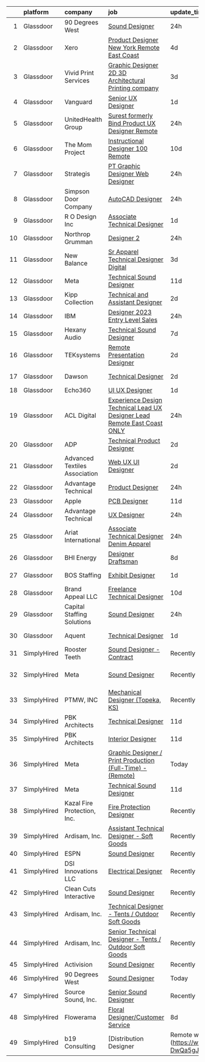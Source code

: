 

|    | platform    | company                       | job                                                                                                                                                                                                                                                                                                                                                                                                                                                                                                                                                                                                                                                                                                                                                                                                                                                                                                                                                                                                                                                                                                                                                                                                                                                                                                                                                                                                                                                                                                                                   | update_time   | location                    |
|---:|:------------|:------------------------------|:--------------------------------------------------------------------------------------------------------------------------------------------------------------------------------------------------------------------------------------------------------------------------------------------------------------------------------------------------------------------------------------------------------------------------------------------------------------------------------------------------------------------------------------------------------------------------------------------------------------------------------------------------------------------------------------------------------------------------------------------------------------------------------------------------------------------------------------------------------------------------------------------------------------------------------------------------------------------------------------------------------------------------------------------------------------------------------------------------------------------------------------------------------------------------------------------------------------------------------------------------------------------------------------------------------------------------------------------------------------------------------------------------------------------------------------------------------------------------------------------------------------------------------------|:--------------|:----------------------------|
|  1 | Glassdoor   | 90 Degrees West               | [Sound Designer](https://www.glassdoor.com/partner/jobListing.htm?pos=101&ao=1110586&s=58&guid=000001832631acbbbebb3b5ba1a64e5b&src=GD_JOB_AD&t=SR&vt=w&ea=1&cs=1_1061cce9&cb=1662793133707&jobListingId=1008129217065&cpc=01657B10174A43CF&jrtk=3-0-1gcj33b72klu9801-1gcj33b7li3bl800-ab4b984b42557acb--6NYlbfkN0DdLn5tXN_RiyJSiFodarGZFJKa8s6F6AK0THPBWp05MWFlkDe5FfH80RFthirOBdvnGxIGgD2OZpTAG7KAbVEBNezLEazsar8xjlqWzN9jJGLSv9lbunwqwfJ8_STZmDELIwLfBYLjdEWYtzi-gwNrhIz-Gtuz_AFQaq4bMUqsItB6iQm1_ip4KxKzXZRfX64SdWyl0g6BBVyy2c1vp9r9hkRULKz2F1W6CiNtPS7tcKxAKWSJW5KZI9qKi5p-kbgu9uR40ZFFyEZzcf1KPyjP0cv36vEK8doLzsfKGm7Xn3VI_kdjpwz0LI9lgYoNMVL1QfmZlA-8Cop954SXiEHVQvC9KebwLa2hHfb2I596BQsPqFs4nQQzAJWkhXSMkvzfF_sJm3wtOF9JFpvJnOut43Mg3fwIKVHgybTM7O1sep0VM-IGoBCfyQbgX-PMqUyqaHRKVw1zq3SM4UPgnNHgC31D5I_bqrkv9eDa3qh5lJ0XRoeAxt_WxVvsEWdwzp4%3D)                                                                                                                                                                                                                                                                                                                                                                                                                                                                                                                                                                                                                                                                               | 24h           | Remote                      |
|  2 | Glassdoor   | Xero                          | [Product Designer   New York   Remote  East Coast ](https://www.glassdoor.com/partner/jobListing.htm?pos=105&ao=1110586&s=58&guid=000001832631acbbbebb3b5ba1a64e5b&src=GD_JOB_AD&t=SR&vt=w&cs=1_f1f48b56&cb=1662793133707&jobListingId=1008119464057&cpc=C19BE7EA145E205E&jrtk=3-0-1gcj33b72klu9801-1gcj33b7li3bl800-d42ffd1146131f09--6NYlbfkN0COvs0giDBQSZxCgxtGlP9F2rqb7f8qKMvTQKRfo9Z2aBBfdNwhT-PCbca6Tg6UbePLXSL2kZ8wB6QVlHX3jNKcLB3QdhbnaHtCR8dPv0f5XN7MxS1xg2rPm-swsPuD68rYGuZICUqkSSh1BmczAVfWYENYm4GY3NcwVq0TyWHY8ONw9rx7low6CFFsyZyTqD3aaqxgsjtyJSnW3NM1AQQgq1chlCWqpjvoNEY94-QAA0no8GRf8WUrVbTG_6oVQTFG53U7NvQ_Oj0vcOjW-oKzH9By78luRZNfsDRHMnJSH2j7XVc-AfPH6XHW9sXrnebNNbm3gEZ9USDM1tFxPvP40BWTzktQFgEBRgM4ANJN3Mgbd_HMG42N9KurXSP9Z2x19y-JhaO7nmaSKH29tAg25XQovKyVlAdvkXq2oJlbHjLZ-bADMDTwvPwSh3x84VUkIMPlHJPXqlSd2AUe5UPNPn3ucs98I9yzzLgWxcny602OFZbZ5VZ1obBRJZRAzni6wMsqGUzZFEEoSwCAqKQo2Vkrpenw3uXC7voTaXPXSxg_CgvhOlosB5mM1PQ2gmY%3D)                                                                                                                                                                                                                                                                                                                                                                                                                                                                                                                                                                                 | 4d            | Remote                      |
|  3 | Glassdoor   | Vivid Print Services          | [Graphic Designer  2D   3D Architectural Printing company ](https://www.glassdoor.com/partner/jobListing.htm?pos=122&ao=1110586&s=58&guid=000001832631acbbbebb3b5ba1a64e5b&src=GD_JOB_AD&t=SR&vt=w&ea=1&cs=1_188269b1&cb=1662793133709&jobListingId=1008121826162&cpc=32EE424DE2B657EB&jrtk=3-0-1gcj33b72klu9801-1gcj33b7li3bl800-6d07501a753a39fe--6NYlbfkN0ACTeRvGRFS6hadW-07x_K1RnsIE8OdH4tufuZ5eRAiXsy0w5YibZOSJfbb0t7u7knGur1MZ-GmDUvE1SOpAWM5qP5oym0oaJHlEaJyuHJIYnySQnGZkAxX0Ul4hjtIbyFip96yasaCS5Zh48T8x1riyFEQNA9i2BKg4LCpvDPQMIE0KRQzSjWGMuHj-d7J9l664IsxMojGMGmDjsz5tfWnmcS4q5bzSB7pX5zPhQ038lb704V1yhdVyeFE0aIjh503NSjagK5d6sSBSLxsWg7gPBzrUpqERHcWjESLU5Yeb6b9hLoj96n3RDXGfeTZya_5uPNeNnumCalqidIwF7rv2j4bBAVY6fQV7_IBSNkXGyKhkygS0YG3wwhOKvEv374c4Lml-TYK4ZARHLbv_1Rk4P0SLBpVgzMmPJ8u829ljIISbDIiPj_Et6CVFuSirYQ9CsRn2rm06ZZar-mslWbjOrSOE_pEf3VyATgjKvvhJ-V0iKZdTPpm4PG3cRUED-_Z4yqt3kmYis6WXINzS98moNzZ7zrQcUCLPSZecNux9A%3D%3D)                                                                                                                                                                                                                                                                                                                                                                                                                                                                                                                                                                                      | 3d            | New York, NY                |
|  4 | Glassdoor   | Vanguard                      | [Senior UX Designer](https://www.glassdoor.com/partner/jobListing.htm?pos=119&ao=1110586&s=58&guid=000001832631acbbbebb3b5ba1a64e5b&src=GD_JOB_AD&t=SR&vt=w&cs=1_04e4b026&cb=1662793133708&jobListingId=1008127157836&cpc=26740BCDE5E48596&jrtk=3-0-1gcj33b72klu9801-1gcj33b7li3bl800-d1d2a137f537eb68--6NYlbfkN0BWQs_M7ZA8XLbIFWVw-PYcVVEPryqVLyWhKaEKPskHy2YkbHyHJDwBFABfX2IzFJXV-nuBnS83yTXwQvdgL9ZCRT2Ml-6aLJW8zitf60y059saAsvCCCn7z7zTfDD1Mf-8mI_YKXw-vdtt5RmQNlchI7QaLpe-9XPcqWhyy8aOWnYXIuzMa2XDWks7oOanfBshsSne06xarlA1ULV18Ndrfe5EHeqZrG5WUoHER5QV5dSvv8MGLiIVjjKWJN7HO_1hERhhb423jBqtNegKDxfb5PZ406uFpkpS2pXn4iwJT0Cj29nOzSSGcusfsj32pS_RJV6r28QNO8F1xttaX7SNIfr0K0Gu1KEt41K7mHh5eIHYMN4epw0mRxogYW3TlmzMwYZ1Pl0yWCGirbpA87zznz2om9JWGZEiJgX7a2OFGug0LQJ1612P9eW5y8byCzvCQYTdb71QwnulGqSZYwvkDzWqUeTkXxHrCF05sr4xqebHAiTYpHSa2TiSnopWtwlhJSVYZDT-OOcIxNWseuu_IfRxA-C9nxPlUSRwbb8MwH37s92JLbz2W--RUaivk76Ez7lMYP9GxZcGKNVDaIUgMHyoZUlcwQbgBB972hD-_58NowcwdMI2GOGJC6GVv_sYAIXc5leCenbj76ItAohNUJskpw33TkCd_IKewMr3aINjOHXCoZqg3o6zrkx9lxq2WTB5wigmVpkTZnd199EfX_stJPkD5vEqc2Qqctz2FYFwtC-NpGHxVg-s1yBXOb5gtmUxQSKXiBNm2ZeSWZPNmTHBsh4VVOen15Bb7J9PnhpBZDoc68g8bi7UjvlPJD-E7J0sjsYsKBvqA4mb4j9J8pEPFol3rl_i-wqvx4YREOYuK2MOVwV4AXfsHgMKtjy9NlwCd6P6ry37GXuaz3fOC_enGDTChgwcRBwPcEEHSYBNcYXYk6HmZTCX4n-6980ve2SIC2HV9FllH5SemngxfpcoewQXCP7i87P1N91ogaNUrGj4BgTy5N7LDGOQ_IkSyH8V85wUjdo3AOFqwrVInV0sGLsmX6lDvTmSEwLqEg%3D%3D)                                                                                                  | 1d            | Remote                      |
|  5 | Glassdoor   | UnitedHealth Group            | [Surest  formerly Bind  Product UX Designer   Remote](https://www.glassdoor.com/partner/jobListing.htm?pos=118&ao=1110586&s=58&guid=000001832631acbbbebb3b5ba1a64e5b&src=GD_JOB_AD&t=SR&vt=w&cs=1_d6f19a8d&cb=1662793133708&jobListingId=1008129970405&cpc=84DBBAA61F05C438&jrtk=3-0-1gcj33b72klu9801-1gcj33b7li3bl800-181b98bdb40402a4--6NYlbfkN0C8O9VKdOj_1Zh75e9_CvYhSsWVxS1Pvi5WUWhsf4w7FOycHcR50Ta-CQORLM6vDVc90I5MrE92C87oQtZecwkvNXZDYqM_uNooi-WOtvYpdW7DwcbHMi01LbP0AD4ofZPpOCtHUfi7iGkKQ4B2bYtDJ51gbW0VCplMVqwTnoQh1EmsqM5UZ1PK4EaiZMK_6aGte4ya1AKTHFHuuu4dXb6dwEBQ-3XNPzMrD50vKdsminZ_xC_guAiC5d_HfiUqLgTB9pn0IVZrmsKtvQUnfz460tKzzld0vOE6-evWSCuI1lorGAWK10dHt_9kyaXm5Stjj9h9aSKeq4QSAFa_qhutYwyGLSACoa3s0iitsXAhrMa38kKopcjsRKE1-ksxWd5Rcz5ryia9vCAxSDzAaM49OlpVd6_jEHwokI3SXYywGWtSXO8BMTlSvzKakUolwE0%3D)                                                                                                                                                                                                                                                                                                                                                                                                                                                                                                                                                                                                                                                                                                               | 24h           | Minneapolis, MN             |
|  6 | Glassdoor   | The Mom Project               | [Instructional Designer  100  Remote ](https://www.glassdoor.com/partner/jobListing.htm?pos=127&ao=1110586&s=58&guid=000001832631acbbbebb3b5ba1a64e5b&src=GD_JOB_AD&t=SR&vt=w&cs=1_7b550313&cb=1662793133709&jobListingId=1008103098084&cpc=42BEC95245890617&jrtk=3-0-1gcj33b72klu9801-1gcj33b7li3bl800-1cc6b58faac39461--6NYlbfkN0BDp_epf89aHDQhKpPegNJQ_ldQpEFZQsM9OcONMGxWx6pU56EKHF58QjVdAUvn2gW3S-RCz-cWs3HsgwFCm4JrMSvodTUpS2pVBtqOYjP56tZZ505HHT4tX_KNgWyOiGEIHToHgpOg4SzcXkIxol4ZXylGzXgB-rGsHbQwttIiQOGdKuRJNJ7r8dUlSmhgW2x29rHIraKXiObYaoxkN-0tx0s9QT6eMwy1tBlV75TeJ5ASfOX2JyFuycheUgO7s1sjmGVAQsunKD1qBl4AP9E9evdZKT5y_HCRGiVxJz7nhxrKNRbGP1RpErIZzUYckUMDzieee5cA1FTfetcyTgnTYdNJYqz70kpqLXQdLHjQK-XHIbRJZaSXMCsWF5fYsNOTEDM68pXvQImRfNFrx_Q-wSSJS1jP-XpcUOiSr10nUi67_ArABC_r46q1WvlLHf0Dbri8vE3fXXMQM0SCqY_Pr051YM33CRnVM5fxMdH73ZA4yTzdFKNU5dlahTqkRIpAojvu1toe9haknacRS523G_xnt7yuYbMNHHRqeIWBtnGvsjbqfn6gqLEOrhFdfvR-gABY1bp0uw%3D%3D)                                                                                                                                                                                                                                                                                                                                                                                                                                                                                                                                                                                | 10d           | Remote                      |
|  7 | Glassdoor   | Strategis                     | [PT Graphic Designer Web Designer](https://www.glassdoor.com/partner/jobListing.htm?pos=116&ao=1110586&s=58&guid=000001832631acbbbebb3b5ba1a64e5b&src=GD_JOB_AD&t=SR&vt=w&ea=1&cs=1_edec1cd4&cb=1662793133708&jobListingId=1008129703490&cpc=F17331D9BECC482A&jrtk=3-0-1gcj33b72klu9801-1gcj33b7li3bl800-c6a23bda60f870f2--6NYlbfkN0Bzkuy17zoNwKMVjyusHhR7JNYo3SmelKzW8jp1Pa4Tk2raGOEy5KgPmkIFlo4p1VUGwp1OTyf7APqMFX9iWyEUhQPQdrrjmqq4-huhQ4Y5-jFk003YjSRuVaV1kTN7iz6YiYkuA3hEDU7vMYYOOp6vwEyMGUM50N81fRQiYRLjqDghEZtlbwn9nUJC78ZDgxGMNI2SfcGYkc3UqAnzFRcPRAodMMPUd6vA5oS2VoIkaGi9dUikRMJQ0AsoF8j9oWsiSG78DUCgfs03nCLAc8KolGF-SmDAsZNE1xniLxO6KtM1bwPcvyckf-21cHJVEuR4OLrV2I2BcCI3CI3Q9itkFpmq0JNpObzBkbtfBN1FmLrHylriN7bLbOOhHck_TjiBMdSRkZrUlhhrRdTb509igDqQ5Ilm9ShbxjPJh0AtvJ5l-RTcI_76UsUcVy9mKXEIP9wW3oaSgVsg1WJ8IWeDiy5QRhbUmDvOkJ7EiY3DYlKjCud8PaZJE9eb3zAOPjw%3D)                                                                                                                                                                                                                                                                                                                                                                                                                                                                                                                                                                                                                                                             | 24h           | Remote                      |
|  8 | Glassdoor   | Simpson Door Company          | [AutoCAD Designer](https://www.glassdoor.com/partner/jobListing.htm?pos=102&ao=1110586&s=58&guid=000001832631acbbbebb3b5ba1a64e5b&src=GD_JOB_AD&t=SR&vt=w&ea=1&cs=1_ca87e22a&cb=1662793133707&jobListingId=1008129090072&cpc=9C4E0D792DD2EC34&jrtk=3-0-1gcj33b72klu9801-1gcj33b7li3bl800-d750049fb6eccb80--6NYlbfkN0Cg9TEFlVp-hUGpePQUI_BE_5NJcu-U91J0Y632ZlMmBXVqruIXdPYL-RuDAQ3OHIPplJU-6hvc_JkdpCCrySuumzMygilIMmbUPqiujuhNi2DLAFY-X3QdZb2UXKBCK9mNEsFhOx9z89XsAdlfWVsT52R6qI_aSxGJol9URbU3JTg2c4RfH8V8BEJsTwzGmljEac3RN8yJaMYfOdLFGkOqiAa4BC-NzQqPSTSmqkhJZIsDi8aInxQHnXS_SK9kFteJc0pSZutJ0IZs7lhIIG83jnkzFy1XtFGIwgC1gMvm2HBUrJnN50F9BDk3kmYF_rZQyYbyaw3c5RXlM_dEK65urz3EcnCNPGTxFfNKeb_DUd_EW9BCU8EmXnoBoACfTcsaqbg61yuhtRm7lNsTuetuJImcUbMPFLKzHIsAilA91zsnDZKdPbtzcY4i66Spc_LAtkCFcaThpSJK5xbYg8sjrAT27Dk_ae1X1a1w_DdkY09iedacvxIeebtPByyEe09VipkTTOoiHg%3D%3D)                                                                                                                                                                                                                                                                                                                                                                                                                                                                                                                                                                                                                                                               | 24h           | McCleary, WA                |
|  9 | Glassdoor   | R   O Design Inc              | [Associate Technical Designer](https://www.glassdoor.com/partner/jobListing.htm?pos=114&ao=1110586&s=58&guid=000001832631acbbbebb3b5ba1a64e5b&src=GD_JOB_AD&t=SR&vt=w&ea=1&cs=1_4a4a7701&cb=1662793133708&jobListingId=1008127065331&cpc=663B5FE45D73772E&jrtk=3-0-1gcj33b72klu9801-1gcj33b7li3bl800-6a6f059a62b74bc5--6NYlbfkN0DdLn5tXN_RiyJSiFodarGZFJKa8s6F6AK0THPBWp05MWFlkDe5FfH8HLf3GFvGXhgphSEda0-ScANQdTuD1kd6hcqd1inCz6qe7qBjuVmlv4XZ-BUWa2gPt5lXRrmd0bSCOoOPnohaBGl4Vt_jIDhOrTqEM6ODRS4hXX-jCgYrutc_3ei1JE7nPQm2DIFNTt2hon6Q3ITbDry40rfSTsdC9lLCW_EMPepST-S1oAbp7v5QObB7-mYTfFGET0ZjOVHSeZ1v-k9etTPGFi-ZXiMZ_4ukzmY64_-9Y0tAz5Aqn6w50pPhunbBwKdbGgJLamvJsKFLwi3TxB0Fx17a04Lkn94qsKE88r93cBN9HP-GvxoeQlpyJ_EiGIjBIE11AEmcIJfUGfDaVOnSqonKwt-aGSH_fupz_F701apt3B2KOinoTTWLSinJE4rdTNEthZx02xo8AbUMYLy9DK9cg3jNZ_pIyhfKa7gvNsI5SW31jlN3bvX6z-8vo3qG8aRqOZQ4W-E9IzcX-g%3D%3D)                                                                                                                                                                                                                                                                                                                                                                                                                                                                                                                                                                                                                                                   | 1d            | New York, NY                |
| 10 | Glassdoor   | Northrop Grumman              | [Designer 2](https://www.glassdoor.com/partner/jobListing.htm?pos=108&ao=1110586&s=58&guid=000001832631acbbbebb3b5ba1a64e5b&src=GD_JOB_AD&t=SR&vt=w&cs=1_e833473f&cb=1662793133707&jobListingId=1008129779397&cpc=1FDE87803EF93CD3&jrtk=3-0-1gcj33b72klu9801-1gcj33b7li3bl800-c9a398414304b58e--6NYlbfkN0DPf8Tf_oakpB62WadId2dzQiWExtALTi0lpCM--zHBL1trAzPQuAwgzTcxgh9ia9124oNoHh_AU2oSZvI_mCVDAHGzenkm3IL8s5bD5e4iHscNjisbf-ME6Vf6YCNLBx2UeV7qMmD4BGg0MhURJBSqF_-_WLvF3ebjdmVj7F4IwYegL3IQukS_LQHyKtjshuqK9cwpLWIJdsEXQdMiia46HfxGbogHo00hFuEwbsoX5jE8UQYBdzOurBD_OFH4UrrbjCwVdt5uAOkwZb9yK2xG_zQ8Dy2-sh2jLME1OuvOO1sAw6VOl_Rh-bYLAN2YgiOCQThrljDiN4tYhonvjR93q_HPyyGFTPEBoQtLVmMwOiDYUvAnrB47GVly3-2VpJJHSac5mBpsMpnx8g-uG9S1pTHqUxnNL37qU6Xg2GkzZQAiq8PAYKZSrfHGCNUPHz2S6H-t9O1dV8efGKp26GzaTHZPzGmtlliFFl0boEK5LETXBkDM9MYPqIuadPTNGcToTyTJ1XCfU2DTZ2RdIe70X0R9RG30Ij4Fqe58R2eoPA4Yrd0VhYiiz3-rV5lY0nafGMnspLQts1aqKCH14u40apmxGNfcO-765N2D7_PQIO7VMv1eD3aS-XIAf9Ldi56afZ28suK0iBrdStx4DUJi_xGWao3K7NP9PEqq-3BlrnWr4DgGGHj6I5_PoJC_v7SMrbrfXuPbtPL4GbubzLLCASrtxAaTzwk2DL_64Wg4nQ6Tluvj7guVEVgKm4EhS2wSeoIr0I6hkWUMtXQ9xj17LJOZei3hhQRuMLxgfot7yO7n4BziO7S9)                                                                                                                                                                                                                                                                                                                                                                      | 24h           | El Segundo, CA              |
| 11 | Glassdoor   | New Balance                   | [Sr  Apparel Technical Designer  Digital](https://www.glassdoor.com/partner/jobListing.htm?pos=110&ao=1110586&s=58&guid=000001832631acbbbebb3b5ba1a64e5b&src=GD_JOB_AD&t=SR&vt=w&cs=1_ed659994&cb=1662793133708&jobListingId=1008121570450&cpc=F793441F64F6F721&jrtk=3-0-1gcj33b72klu9801-1gcj33b7li3bl800-d0fd39a09ea20c76--6NYlbfkN0A-NHPE89aMEoKiA8B41Hae2nLWj54W-Qo-xrCvCh0mhHD8GUsE6Bc1X2xP3_XkCS7HT9Ezw0iNSvFkUBV-6Vkud-Piq8hghjwO9e_dqFlygXMnu2pMlqFun63NtSXqF70HP9ZqlI2BZvN7783CssJ2JwpuQUBewf8rhft0PzOhkagig6FPopk3LyNP_7s8PqlpCSezMqD4QdgmBuBwuJQwLjiIaN3btBWEo14rzv_197_6Fmamc-u6He_vVbMRaSOhmvqW7NCNh5x4wU_QZlbDYogfPOlfT3EJdKxNx04JeTP1uzvevZ8YIKnzwn-INNXTkeJS2bJihTlD3dWcxho1nFSdEwmtmnP9HZSp5jQl8r0V16szTvZT4Y-ZaFfJjAkCVlX0DYAOSdD9PDDdnvVyrq5CxMltPmLGrBJTvVHUQDmNy4kSVE1YV6fETsFvw0b7g3xbwpNSQd9dxSfSOzr1HH6PAS2wvT0wgq0kGXYfDmjtNfrQ1ZkkY1jaqfaZXhK78c9OiV5hhRcd4fkvypnlBEEaGWmUVPFj9qBp2pOmsOXqY4EB0mqDJO4kZwBPdv9aQXjXjEDr2yV5Zo3F38KW)                                                                                                                                                                                                                                                                                                                                                                                                                                                                                                                                                                         | 3d            | Brighton, MA                |
| 12 | Glassdoor   | Meta                          | [Technical Sound Designer](https://www.glassdoor.com/partner/jobListing.htm?pos=104&ao=1110586&s=58&guid=000001832631acbbbebb3b5ba1a64e5b&src=GD_JOB_AD&t=SR&vt=w&cs=1_f4594210&cb=1662793133707&jobListingId=1008102577905&cpc=5E31031E1AFF45A7&jrtk=3-0-1gcj33b72klu9801-1gcj33b7li3bl800-43ee8e8957f197b7--6NYlbfkN0DYl4UJW4r1Vl7FEn6T9F-rD9lpC-0oMJVSiWjK_MGUd8e8cHXcpv6KPyjLHZEfqkWRCwULr6X75ieJARrAKqgWzisG7J3CWnOtR8MXVg9h6RHVQw8LxsUXbtRHyQGBkIiZRs1E6q1KlzilZzbDkEbl4cSfOYHD8WJrsx4Oe5zq0efzKGC4tT9j4LIwYr4PYn5NjV4YGU46WrriOiJ3HxAEbQSEex0N1xtXIFwZNHNdabapktXgs1kWJT7Cm9SQ7AbEu_kkTlb__lnMKxdk1D_UV3RXmFxNZKTSqOdd3E2SCwrqynh18FYu69XEnXELUo5ikawSBxg9ODrfgd1WvDo36ZHdGEwEB94XJ35feAPr18r2yAQw3Ao7n74gwj8EoKr4DE3WKymDxmMQ6bm4lLPMCIGeswZNNqp4JajxEcMiv8pTkI4BIw8H0bRhGyP9s69KT2uKbjbuyViq6LgxwBz75op3Br1Yc8yr3-Jec9vjviqEGjnCE_9edwbxVDcOCjz6HsoSNYTnvo1lWx0MlyrVJ41skt69KdN2NKRgQ4j1QZ6oYJuJbssoHaeeXILVT0tjAEwcEhnzMMC9bDKPKpA1nKYZaa8K78scFOrxVh9Q5wtQ_tzYgrmSlgxAy9VUK2ilAITXpkENt1XY78YYrXq6CoPB3OcthnPnDpM3Z2p3eEOSI2O7iDzMNvH1itqsFm8g5I5jdb_HLJpN7_FDbfl3qSdX2B2Ln_90-lUueUHfxlLq56bbr3KPvXwylFxPvZmG8V0kg-mfgR60OCA2cOMCX18evzHqOdX-JZKMFPSMZE8tkeE5q9VwBakFplfd9IktUfCSvFJS9U_FrQemdAvOnnDomQSh8CG06t-_13BY79g74xkbRfFG6uC6u88mUBRGX-36YjW64sejAbQeSslirUpTrF4pzXzbtUhgK04TGqt7F89SoQoc8owPnDSYysfwUFekAfv5p2tpcyABg70yt4Kp9PByWawZy0ziVLZiJYHMQDS0wlq5bVAp3cPu7tZ9n6DgV2H46OEZuVbu6Q3ZmXxmZ1io6Z2_QqAex80ZYZqn6xI_wvrOGD7ZyMV8clo%3D)                                                                          | 11d           | Remote                      |
| 13 | Glassdoor   | Kipp Collection               | [Technical and Assistant Designer](https://www.glassdoor.com/partner/jobListing.htm?pos=113&ao=1110586&s=58&guid=000001832631acbbbebb3b5ba1a64e5b&src=GD_JOB_AD&t=SR&vt=w&ea=1&cs=1_b8cdc1a5&cb=1662793133708&jobListingId=1008123224308&cpc=39721386339D0809&jrtk=3-0-1gcj33b72klu9801-1gcj33b7li3bl800-95fb8ba86a8c2e81--6NYlbfkN0CvahHJL5dpwIe5nlYo2UZJB8CTXAEl9vJAxrd3EfdRQRDXMdttjz6pY_jLVi57mFQiVSektoHOFEZGe81wkBK3h9SoJDxE32tlGW_QN6FDjg6lxpslA9Evd4wZMIwbHnVforWbXPh1sNtOgJ7oiM21iYLOrglxaPPqnOfEbREi4Yjdd0MLwrrOkWvTY39JtvxtACTz9DPrVVdPI7SGqOBgPCLVxNwhM3aUNjjGTMe61ucZXXBQww_BB7aEHvMsdg481C3z6VRrMF_bOj9EJCKWM1uvqIJHItPlf7x0jc_lrnNv3zWGa--JLnje9goNySDodrf-QnjQb-iGMCW14Jz9vatcB7ng0k3YN1atnN7euLomCjtJ9fmM8gT12I9fSLngVd04L_1FQEUcwFM_rutQoZSsH6_uuUu-u0q1vLTRgH9MWnHRqPAZk7M6ci9SPScrsPQOEFpU67bWQDm8KT7A-Zk8-pylY5a1xtXG4saIeOpGuPlvn_6JTZtwRoAvkJ0I9XH9Z0aoug%3D%3D)                                                                                                                                                                                                                                                                                                                                                                                                                                                                                                                                                                                                                                               | 2d            | Brooklyn, NY                |
| 14 | Glassdoor   | IBM                           | [Designer   2023 Entry Level Sales](https://www.glassdoor.com/partner/jobListing.htm?pos=109&ao=1110586&s=58&guid=000001832631acbbbebb3b5ba1a64e5b&src=GD_JOB_AD&t=SR&vt=w&cs=1_43a0337a&cb=1662793133707&jobListingId=1008128772292&cpc=ACAF1607C5C1E404&jrtk=3-0-1gcj33b72klu9801-1gcj33b7li3bl800-ac67045961d7dda5--6NYlbfkN0ASsx9s5kYVCGTGnmC6Xh9NWSoe0erEY_uce-MxN6cSfhCFF8tPJks6RQ6ru_yf5NKDqaMcjlkCnejbZMc2kfmAeFytjFSPIe7XmznJcN8GPtPmY5Pv77bEvtALpt3p2I6vWV56CRZ5FkKIQsQI59-GlTpq54Y4bvmWQCWd13zv5BKKupyTLrhxq40QoEPjdD_shKpIvw_PiSJ5yVqh0wqL7jB51IpPex48UFIgoRY60f66Q3zVF8D664VOOH-Ycp_IVRE_L0_ZsatAHwXD9zGzG5o6QqEYvRmwUeE5vikrkdDAm3Y6nEcO_0Z5aJZyv36EarcF_yTYiUiZjx9_XC1gFmT0YRoXiVq_7YXdrkzswCb-8JjtIliCql1_Xt-P0bUeIWhMdq_XlZVPBwA0o_NVic6WgmlVuhd699Qy4rbxwvGn6X1zd7cF4w9OlzS5DgS2Dq1MJY_BoeplOyyrzF4x7FTWlF-EKNDyWoXPRKKkTj9tiC8o8ErKuIVK3dyf4KSwGRRdkiV-ivcFchfhEYzt7cCVIZd4RDrG-sSJ0qJVVXeC4uExzcl464AK8f1YdrZKZ8Oqr_sYGE-WaYUtwALAzh2A-2eJJltMJxXKS1Yuluz7a_6n1p7D8flXs6mUP2gvrnWeqeazcmc9LzjtlR1WP3lLjUIkGNjc9wcNOvJ3ygSdFFNScOTL8zVOEn-svWLJwr7kE7AvROn9Opku96gZXhoN4vD3PWU-YiHn1K-J0mLNp2oeU9q73_OJHCBOahKkboU7LHHVGj9TDg7u-1gm1tjLefkzYgs9TibkpDTM6tXVJFUA0x3SYTHhsg-5aXT0ZVwcFpyVOzy0OgDSzpVIpht2FnCz3jDdfg3SMtxHnDQqCi3AGQ8xTAZ5QazHsd2v_NVtU2cC7fMg4gLQsLEu_D-qGhExAvJLkeAW-EdH0wSnkpOmmgug9shaJwrRXBpmwqkg--aKfyWr9FKNzUEmTb0GII7xEGFbzh2qECJiFO2EmalyiVTRsNkVUuz2W7-J2coOnJiStjl6_sgYnwqcqlTrezxORAVWBSgzRhI60PgbPAFMMGcYnxNMKgd4DNO26EKjL_T4VKYx9rt-ZPfRUPY2Lup-l-Zu0KoAs6tohZhxhhSkWpuUUZJujmrYjMI%3D) | 24h           | New York, NY                |
| 15 | Glassdoor   | Hexany Audio                  | [Technical Sound Designer](https://www.glassdoor.com/partner/jobListing.htm?pos=103&ao=1110586&s=58&guid=000001832631acbbbebb3b5ba1a64e5b&src=GD_JOB_AD&t=SR&vt=w&ea=1&cs=1_70b089d7&cb=1662793133707&jobListingId=1008114321181&cpc=151E51E148764572&jrtk=3-0-1gcj33b72klu9801-1gcj33b7li3bl800-0ac8534fda25569b--6NYlbfkN0CFC62QAxPlQDUanI3CInFwDfLuR7bBing2k-9qaB2Sgc7mfRdyTz-EnIjEcjqKoAh4_ZZLLwyGjkgqwi6svkxAivLIJAIQwILeIjbqoOs_xRSKFIya7sfTf_opYwReedpv9fbyaMfagL_ldIDi899DzamSPVTzKUQ6FBR6yrjTDkrfgnIyK-QPQNkykjuk2w_50qrMDJV9e2cuM0KKbf_rXRpIaiLjT5sF1eJL2_LMYBv6GPH50RSsuZsJKBkzGJUCI8RsuxPHx5whxNtIZYlxkWvTHoHYdD9_ZQLm8dZqVCd94GqzPxxxQgT92ILQeQhHiZa5ilsZJCC2Irav0D9C_lsUFxevpwCDq4nCF2OEan3kjZsIjMxdyj5ZhZVRJFCKybJ1ZqQiFcgcWna8bgWVaPt6eAWn0LSsBWNvOwTEXmQmtyzqU_B-fJ1L7O0XPoTfnUxhYMP12Qj1q8z8Ng0ZBbWDYQxDAu6ZapmcAcgf1hcDuohQRVWSeZLhzGDHY6k%3D)                                                                                                                                                                                                                                                                                                                                                                                                                                                                                                                                                                                                                                                                     | 7d            | Bell Gardens, CA            |
| 16 | Glassdoor   | TEKsystems                    | [Remote Presentation Designer](https://www.glassdoor.com/partner/jobListing.htm?pos=126&ao=1110586&s=58&guid=000001832631acbbbebb3b5ba1a64e5b&src=GD_JOB_AD&t=SR&vt=w&cs=1_ad18d03b&cb=1662793133709&jobListingId=1008122491315&cpc=3BA4CE39D5B5DEF5&jrtk=3-0-1gcj33b72klu9801-1gcj33b7li3bl800-eb69aa39b4e9569a--6NYlbfkN0AuKz8EBO1xHDEL7V2YF9xF3dC_I9B9i-Zw2Jh8clPMK3KTieKealHQMRxLfyLBLKLqPaGttYpF55Qfk1LAPHzCtwbt9DA6DqkjHo-Ufgt1PUSGkYZ3f10fYR_ySj9iVs3N1UcNzaV0p4xI-mZS2TmtoWh2U9JPMDXdJmTpmQkjPOrHSoLZwTev8Wk0XDnxbm23Wx8LXZG35bx0BuKwMptafwJTN-rS4KdT3SYWo3mM50mCTr-RwfyNxV4iZkPf_oLs9n4UGmn_tnGbTljsCyvUuKwUmOI8XWropFYYvYvt5XNz0HtpObyZgIsq2PvbtlxZCPWwTtQu-x6mpmcQIx6xyXpxoHYYp5TshGOOJ1WwNcv0O3_CHWgNGbm4j9GxtX1lcB9mougP0j17ssn0LIVRyrF75KLDdt9_R37kaivt9VId_NfjQ-yqj05GvTWg920r7rloqiFGsO-2HLAN-ERPvZJyB1jmSZscl1t9pJb19VORvKkK3E54Jv6lnNS_FntSmJvFt_DDnhu2VTVZ48SpKMu6UlG18iN9gwPEiszRvU-VebPMWbZeW6d2CexfBW2PYg1FJof_mTuoAU3DWPL-RGRU-TrWCul9jfCTPPK6YN897Za0uKjbiXPPvyNimE-zlU1yGGgr2i5DUJkS-Zt1m3_KH9BMmBFZicPO4hoCh1y5BAg8QZBY7qDkVbayNMNF-mqFEyg4i6bs-FmNKVVqZHo-FJnvk4RiaUWWYz-g_2V1lquGcbB4WQUKLHpwHq_fld3Q5mrfHwcf9DOrRtmaQQJcJzNCkqh7zVu1gjSIlAOiBTyzOnqqhBPv3qQxrsweDCqs641IFeSVgfYC5uMJJEaCPc4VTNKll9gTNHV4QwJKxU5_3dNOuoDRVsrMeaEph2uQJJzrkbPqmZdxaMqACvyrmLw_VIc%3D)                                                                                                                                                                                                                                      | 2d            | Covington, LA               |
| 17 | Glassdoor   | Dawson                        | [Technical Designer](https://www.glassdoor.com/partner/jobListing.htm?pos=111&ao=1110586&s=58&guid=000001832631acbbbebb3b5ba1a64e5b&src=GD_JOB_AD&t=SR&vt=w&ea=1&cs=1_8c004e4d&cb=1662793133708&jobListingId=1008124945972&cpc=F583A5AE0DDDFE3A&jrtk=3-0-1gcj33b72klu9801-1gcj33b7li3bl800-a0ad3ac033227862--6NYlbfkN0APSguSEWAIZK2dyDFtq_AWfz97TQpd1O4ud_e4uxY9PDrqoRymVlNMurt1y7juTslOX5jrZHvMVzpz2SyidQQ1B3ESPrbVif7NP6S7LyOBSs27W6lvnoY7iEyaXncJGkq5YpY4da1XYjssnj5TY_i2Xf6SNoFu5e5roojz1Qkrn2c2Aory4A0RbVo6vibIkr2P9VD2eZm7NkJu7Zobbey5kKigkJpP8Ek-dk1uiiGVDeeYo5T48-KeFyUVXY67QJ_HxpaZ6D9oviL-85OM6QP1lCQhhi2BsfrSEzZwd6NWNrQ2AbihQo4JfSFizZBzBfUT4fvmC2XLrpFelHYK351I3S5fRjlKOcm2nw9jzUJQj0SEgYdMvhf6Pt0GJnlbw905nx0qOnV9cG48a-mcu46DZFZlHimLWg5gbdMyJkgRLVPvkb3b_1Lpah3erFS1ghvfT8OsCuiPQjTX0bVHL13t28xJJGf_nup7bEvDh1fdjE-8px4gcFm6nu7xYOwgyofuf4_4HTT18Rv-ztkMSFuAII5Bk_X6IM207Ds-3oXHtLszyOleP8bfWF7JeRwDKUxHVSWNPZ6_JKe_ooqTCIPMqOhlTlpEcuL5FTJFOCePB4DkrrEs5w-R)                                                                                                                                                                                                                                                                                                                                                                                                                                                                                                                                                         | 2d            | New York, NY                |
| 18 | Glassdoor   | Echo360                       | [UI UX Designer](https://www.glassdoor.com/partner/jobListing.htm?pos=112&ao=1110586&s=58&guid=000001832631acbbbebb3b5ba1a64e5b&src=GD_JOB_AD&t=SR&vt=w&ea=1&cs=1_747b66fd&cb=1662793133708&jobListingId=1008126404878&cpc=9EDA28EADF1DF7F0&jrtk=3-0-1gcj33b72klu9801-1gcj33b7li3bl800-34ef316b5e51cca8--6NYlbfkN0DeXU0vMxLyKhfauY-dgUBa_3v1DHLtGGo4EP_Dl8CiYyPDWSWEoavRBROk43ylhCO0QQUTgmontVbXIFCRaGNht2FktUPGK56HjTeS0LrPtx7-VmNgf5Cw3Ph7dT2tcJLwuBMULW65wI-bPThkZvtohegSttlsCTC1W0IkmzTEJa9Z7fvIWeywPIrql97rJqevLk2Fi3nvhiuzbplZHdn4mFYeyQxg1nYC-ULV0aePrXJbSjLJVjdnsSYagWBbRIwl2ZSmz5dTdPBkSw5LbI7qFEcGjKQC2NBo21F_HtWqIwj25Esv80gaalwJxzlvvxbWBFtTahhaZHvwAF8RN9ePtH4R3aaN7QoZp1gyFW3ZfGL9GQQoepNA2sHCVEjMTnQnX2cd5Lr80nkGfvaQzTz6KihiKDvBP1CipnhVFxSvRHhMChnlCXt1WyUNBtpXqfxIrZGTApFa6IFpuu6_CPUTny8DOEAHBqoI-el-pJbl4YiaepOkBkQrhcb0LMvf8ixlev_JlMpWvw%3D%3D)                                                                                                                                                                                                                                                                                                                                                                                                                                                                                                                                                                                                                                                                 | 1d            | Remote                      |
| 19 | Glassdoor   | ACL Digital                   | [Experience Design Technical Lead UX Designer Lead   Remote East Coast ONLY](https://www.glassdoor.com/partner/jobListing.htm?pos=128&ao=1110586&s=58&guid=000001832631acbbbebb3b5ba1a64e5b&src=GD_JOB_AD&t=SR&vt=w&ea=1&cs=1_0b5772d1&cb=1662793133709&jobListingId=1008128898912&cpc=2CAED5C921A5F994&jrtk=3-0-1gcj33b72klu9801-1gcj33b7li3bl800-0060ebdd631fc1a8--6NYlbfkN0Aba5oU64R_O9Kj8y6RMdSSFXuPwn88DcWu9IRDlipDHjxHIIFB0atBqVJ04z1yB39Ruhwnmls1RlGjHenfdOa3Hkta_ZQc_9hkEJjzeFfQNJ8D4rDRJkbAwpzKhSNX_asiH-CgMglZ8Q3Uk5Jt0Omava4ryv99SyFvRYOWcZDG-5AnVjPYcy4icwnzElD2sZHHeZDbaEV61WV1kDq4Kwj2Cqd3y-F2eHFanw1jW0I_wN7sQFUlrkPNFrqgMbeVJMMBl8thxvb1XJ9zb7zIZkEW46B-5L5gwNbUUGVaciZq6VWIfZgOJoeCY0Gz6Dliy9VfQeqz5oIdJ-ANnEu-6hYwWHSuyTPopQs4Q9AX-qG8jd4AtrnUP2s-og6o1P8Mtls-a0qoGkzDIEIPycZGcVQwniUKycKqebCEMLChSbwXhtqtRwXDnTpxbND6LxUAAZoysO7TCPZje0D4W9mWgkJoGNBSdXQRLCl0g5MyIXPjtVFjcSyXk_qLi-JyYqimy6d5PN2OCEqBRA%3D%3D)                                                                                                                                                                                                                                                                                                                                                                                                                                                                                                                                                                                                     | 24h           | Remote                      |
| 20 | Glassdoor   | ADP                           | [Technical Product Designer](https://www.glassdoor.com/partner/jobListing.htm?pos=115&ao=1110586&s=58&guid=000001832631acbbbebb3b5ba1a64e5b&src=GD_JOB_AD&t=SR&vt=w&cs=1_f0d9bcf9&cb=1662793133708&jobListingId=1008123878764&cpc=FD1C1DA32C38CFA7&jrtk=3-0-1gcj33b72klu9801-1gcj33b7li3bl800-fb6742b9e1a11f99--6NYlbfkN0CvWaye60vjIURyvkzJtW7MwAlIQuWhzyLGi18BBP8iUz8eRQdWLjwsRtO_QQRFBzeGbHMSoagoy3NhVo39AgZmGz4PPCNP-MyQZaNm1L1lEFD5rZaFJt99pFdQtZxeZhVYnWUORVT1x24j2SqfjvkcSCtFwmLEKH43j0lPK5BHUYDSztJsuvMZgrO9QGtnUcDCmfrF9cMqZcTkHjptqybd7uV-1buYyoMcMFfMkCL3wKSnC9JpAelPUuxS49ccLG4qavwTodlw6r2u6Jp-d8IwFf9RI11BJbuESYd852kRqJnIHyxRvivI7o2Xk-On4XelykM4p9riR872XYFxacSnaO_91_MLFgIVjzKWkufnukhvRGgJWTqHqa_5hKFojnwH1BrmCQ-VSQARDBSUDLecikmRAcnWhxzYLIDAHCmqPHI_Q2B-LdSm6w0TOFBheGaxFFaaxqGrOU2qsoUwUAIPxfFzSGFOGjiHi_Bm67L7slrzg6NU8T0L6ckaoQluoSfBh7lNuI68bjhfcAh70V8j1MoWp-9taS5QINFacSkeHA%3D%3D)                                                                                                                                                                                                                                                                                                                                                                                                                                                                                                                                                                                                                          | 2d            | Maitland, FL                |
| 21 | Glassdoor   | Advanced Textiles Association | [Web UX UI Designer](https://www.glassdoor.com/partner/jobListing.htm?pos=117&ao=1110586&s=58&guid=000001832631acbbbebb3b5ba1a64e5b&src=GD_JOB_AD&t=SR&vt=w&ea=1&cs=1_89613436&cb=1662793133709&jobListingId=1008123545453&cpc=A65DF3A704A48F9B&jrtk=3-0-1gcj33b72klu9801-1gcj33b7li3bl800-8f0f2da3bcb0ded4--6NYlbfkN0BnYbzg9_0OBxfyaC-dC2htIGp3bt0r_Vee4_7uMe98bPPG6yOg2WXqdwhbC791_U00MfwPJQISugkbvt-O9m_o7FpwY2dPKxYlvJWF88LUJU6-PJiA7au0MbT7IIdJhkiVldQN1GCcaP9tiJbH74WPbddeicnz4Ug33P_R2i56xQ0xZRpWPjA6Yl8axoFQ41CiPOoYlSPLBLhID6Fijpv-A-M5Ie1Ra-cdhzVq_zIyT2gTJXNl6A4S_l6ReJw4hw2sUTIgEWISlKcY9cW9wo6sLkDlaaguz2G_JUXp78sd5Pa_fPABaz-jMsILChrpNGiSRmctUyU-EhGBDxD2M9tgyWPb__eA4hxsfoxreSiyYOmjCIPPy9w7o2kusj1G1-JYLKA2rvEcMJRB8-t9kWgTK-EQLqkPYn8Y-XLomO9uoVqQfbsGhe6flCkAjX9NzA23dfoRbB7-QwZtbmFAPcrd6z1rJchGXd4QPseUcdUA9_RIqArsxhnXne830krLDm0%3D)                                                                                                                                                                                                                                                                                                                                                                                                                                                                                                                                                                                                                                                                           | 2d            | Remote                      |
| 22 | Glassdoor   | Advantage Technical           | [Product Designer](https://www.glassdoor.com/partner/jobListing.htm?pos=124&ao=1110586&s=58&guid=000001832631acbbbebb3b5ba1a64e5b&src=GD_JOB_AD&t=SR&vt=w&ea=1&cs=1_15a83703&cb=1662793133709&jobListingId=1008130402848&cpc=26740BCDE5E48596&jrtk=3-0-1gcj33b72klu9801-1gcj33b7li3bl800-832606d71cfe9cb9--6NYlbfkN0CQRQ3eiV4YWjrRS1ho7HVQ9JO8v6Fb3eU0yDOJbdOiEguntuRlpE4-_N6DYLNj-GokZBu1hZ7lpOQG7AekOvbfT0oHk0japOrY28IkLmPDnzdUy_NZvmLBnCd9ikWJr-pxraLfBHBwUOTbpww6L3ufWHHgV8zP1wgIW6dlxvhjxbH4fJcndN5gOudStBYjeM5B00HNLX8PXeY_gNRBdO7b4MKigOO543vAlleHrM9jYM__BfgAxnV5nOnm7VGKMDOKx-CfJ5UgvtA6ahvIyGQ8hD_1y5qfd_miaJ5ebDL2_SWy7pnYuFIt3GTF_I10k7v6yiX1ShyrwSzcjXY5KMhi5hKxdGveBiUyCgoBUYIPLnIEjKPOsxhHgkDwzuYinjRN1w6pkTjgXryb8Xzc1K_s4SiKqwsGc8AVY0kyoi7a1Tf36wD2cFGHJowAhddBbF6Li8A9z9PY4mfS_gOdQkw1f7rqLJKrjATsebx8qiY4PhzIYc1VQWYayEeTBuJ4WuUUYUImChYC_WfPGCnbP9V8UOykIcemYiHcVVZUSXmKwMXyrUw20l4PBgID1hAYIlZJAVGQV_S_24uXQlQgVZcV)                                                                                                                                                                                                                                                                                                                                                                                                                                                                                                                                                                                           | 24h           | Pleasanton, CA              |
| 23 | Glassdoor   | Apple                         | [PCB Designer](https://www.glassdoor.com/partner/jobListing.htm?pos=120&ao=1110586&s=58&guid=000001832631acbbbebb3b5ba1a64e5b&src=GD_JOB_AD&t=SR&vt=w&cs=1_363dd1d8&cb=1662793133708&jobListingId=1008100584081&cpc=FAE5E775D180B2FB&jrtk=3-0-1gcj33b72klu9801-1gcj33b7li3bl800-c2d7d817c8c5f664--6NYlbfkN0BvKrLyj5gPmtZO9T8euul8TCxuuKNOtzRJOomxnwSEodTz2Bc-sPZlSXfvz6ygy0sPXgRonMAdx-Nvr8n3zwZFqcdnwCVTRezky1JPMkGjYzR2KVeFyLa_JMfwxJb5EzDlwGgD_H43ZtKMXih6WmUvODQRc8GbJ4NgpmVtcfvK5EVUFvEL8GVg0zgGAzEJ0Cz_6FihWQd9_7tYsvSx2iY6p76dTiKXJRpUcKXuyyt39-A4QoyQwtiJ_uOe-qkNattePMww1b99xFgzrhXu8i3trcVz4BfqUTO0rFcWvg6mML5JA2g63XfpldRrGPa0S8ICCE0INPO9WXHN4cV0Y7NccWZ-dynUUromXEZ7XJqlCyDQE3Rco73M2quspG9NO_r0_lW3xfuW5FT_R_XvKlIt2PBZKwrMJfkCwl1_DeSkNvbqeAmj3BRIZCr6HCcAxYcQ639-Cu7Iai3uxa--Q4o-FYWrjgYd5CqeK0RFL8j8eQHp8OqM3JL5RXekEv1Tr7we5OJ5pJZxUahjxqMH75jt-cUBZBNKoVLAkP4oxYeRMXPuGWN0Y_5nK7jMy6V59UaonbLpnGg4ibI0B2wy8kSf5fk_Asv1cQBAXqY0tE0tvfGiGwYoybK2MBu0SlW00itnltpW40hHRQqDB1EEt2Frt06Sf8LmmtjAAWdwye50CrQBi8NxxpbQvd9oW1N71Kd53kWmQDzD2b3XW7ZSHpg2X24UzqkUlJAxufLeZqkUKlEotzBcsLZ5SM2qPRsPXHbctbFnGnjbbMsNj1rWxqr3JyNP6Wkz2K2O9gn3vgYLOSpfC0H3lslfet7TFbCD4a0OdJZ_LWJEFRvAsGLQzsR8-R1bJf8prJfCLPodHwMfFscf2clRnIIrOzraaCOmsH83SJRnq7ijOyduVcpONjxvbrPxfiAZi0oiVU445mYwzxJUeicrQg_6zVv8rFKeUqs%3D)                                                                                                                                                                                                                      | 11d           | Austin, TX                  |
| 24 | Glassdoor   | Advantage Technical           | [UX Designer](https://www.glassdoor.com/partner/jobListing.htm?pos=125&ao=1110586&s=58&guid=000001832631acbbbebb3b5ba1a64e5b&src=GD_JOB_AD&t=SR&vt=w&ea=1&cs=1_6930d494&cb=1662793133709&jobListingId=1008130402855&cpc=D69957E0862862E0&jrtk=3-0-1gcj33b72klu9801-1gcj33b7li3bl800-072a84bc3e684059--6NYlbfkN0CQRQ3eiV4YWjrRS1ho7HVQ9JO8v6Fb3eU0yDOJbdOiEguntuRlpE4-_N6DYLNj-GokZBu1hZ7lpDV6rUsoRnsT35dGJJCdwM8cF-5HAr67c3P9WnYKPAVDmI2tuRKjlreidRllA-gZ3gAE8MZMEX_JV5dpIz0-E1apUzLNsyZhodA55P7a0Kog09_Ya4XFcAhTgvd695dDqKivE200euDLphsU_gwnuAGgq4LWV9AjGZFMLURzey-Rp06A4kho0SoROGgZTeoPPFM6OdEGHqeUrr1aM-wRDTw2XoZNAn7kq0Ot646cQQomHv4wyA9i7D4BJZI3KMssw60xZhjrrQgXUXilobDQFhb1W3aARm8cEyZByj0bYkiqRm7JZE9kK0ttGFyxgu1QN4NfnE062TCmYRglb2BphNpXyzN4j0Pbd0oz0w8DQsXYHUkmhGQC6jzQ1Al63DQvfD3gbcN3QTv3zJ0f1eMYQ_wAluxWfMootvFoDVyqDFAnBDZliA-RtPVRq-bk_sGQRI9zygKMKka2iBgHzFzpLw9CajEJ7_8t4eVkRqLNSv5QkhM7Y1uZSbwZrD25zWTQvA%3D%3D)                                                                                                                                                                                                                                                                                                                                                                                                                                                                                                                                                                                                    | 24h           | Concord, NC                 |
| 25 | Glassdoor   | Ariat International           | [Associate Technical Designer  Denim Apparel](https://www.glassdoor.com/partner/jobListing.htm?pos=107&ao=1110586&s=58&guid=000001832631acbbbebb3b5ba1a64e5b&src=GD_JOB_AD&t=SR&vt=w&ea=1&cs=1_c6b8adc9&cb=1662793133708&jobListingId=1008129029748&cpc=608BEFD8E68346F1&jrtk=3-0-1gcj33b72klu9801-1gcj33b7li3bl800-25708ca125851eff--6NYlbfkN0BdTvIOSkkhPqk5XtEUUxYF-c2JPALm44YEsBAniHG49kIvUwhJM3zakmZsJ-srqddvtDQF57vEfogU-1cJ5AImiB-OnKMgskwMWVXyxOfJsCYSUZcIqKELsWp7m43HcOte1AIwULc8qkfut_F_03hNlLRPtLh4UjTwUeIB94a0G3ppj44BFUiVzcXrQItf55WMo2wnOjk4J15dKGyuFruMrDXyZfQFHR63sz1vpdhY9qGw4VQYr3mp3mQUUUNOV_RlqPPf-wl5mSI8qQlbwYs5tq261KQrqz9U7GtVi_2HL1-lJYRzEmN4q1eGDvAzuWztkA7b0rHOyTuOEid59M56uKi6dTu5F-lhEkfdCvaAX9noWUb59k7cq-iXwvDZg0koYUswKGhnivNmODolFgw3xnUjcASYJdn0zIzMi8p63-Kd3pQIKptTRIlI0s8XgAgNZWzD4oIKG0vCHpTwb0L9MQsqM8D1uNRn5V5aFejz9lQ6xpFx1nmKjYPUbce9ZiVnEvdKN3yBrXNlpTZmmkYi)                                                                                                                                                                                                                                                                                                                                                                                                                                                                                                                                                                                                                                | 24h           | Union City, CA              |
| 26 | Glassdoor   | BHI Energy                    | [Designer Draftsman](https://www.glassdoor.com/partner/jobListing.htm?pos=129&ao=1110586&s=58&guid=000001832631acbbbebb3b5ba1a64e5b&src=GD_JOB_AD&t=SR&vt=w&ea=1&cs=1_36e952d1&cb=1662793133709&jobListingId=1008110539251&cpc=D3E44275D43A938E&jrtk=3-0-1gcj33b72klu9801-1gcj33b7li3bl800-d2a2b50963cdfc12--6NYlbfkN0AHu6iHo_UsXgM9kfBFlc5QVOhOe1JniIZYFa2Kb2bNFV1GAa3tvOjW918fQx-QuqBAwfuDQctPbAyz73Usui4NcNHRyFheP3pAkg3YlhMrcYHcB2lHlcl6uZDy0_l5r81oOuHgab2SrmieebPEZI4RcOqQY8ER-VCiv_leuIBfP2_q8Ndo1uz31Kzspy0RSF2FfVtiJyViS52NLl6cXgETNB1IHfjKXcML60SxFIvxivxR2yNaiGdsdjoePM9ip1iISnPJFzsykNL0xpSgi-UBs6ji6MxyrHGOH_BBkaErRu4ZNatsESTNBL1ChqrLVVGEIbilr2dGtCwrBgA1llb149rP1Wm9VwXPvZy1z5fBtK2fJ1rttlM9kxxuot2-sWjK3-lYx3uXBiptomLvI19Oh-miucEY0KjzCCzVmUt9ztJItdQBg0w2VpEpTujUMSPD11ghdn5aQJF2z3JGbDAa3g0C1Go_0LJvt68P1XL5JURx75CLpDfEEHdlNg6qalW-DWq05DpolhXd0b6n6V_8JDUgVz2CSoMZNz9M4oP1iTZ-dQ1JSxQ8xQuIp088tLZkS44TuECtHHUNZ5iUHRH8XByzcA91yFUAwgoKpPA9HUQb9DyM03W0tl6ZA2SW0iZP2NASXCEkWc837PL0cVBpaEEN8cl9AG5HNbqQtY5Y0Ee2rlqDywlLFjThPRg0MWa1UeClw6A1wvNhe0g4KXd8ePousfxGgFPJ5x_TnEy7eL9Cxn8cgT8KO1yL8ea3XJ9hJhLfQcAqnIbtKEjdPCPw1OnDLk23F8mc5vUE5sUmxsbpBLOHktYK)                                                                                                                                                                                                                                                                                                                                                         | 8d            | Cayce, SC                   |
| 27 | Glassdoor   | BOS Staffing                  | [Exhibit Designer](https://www.glassdoor.com/partner/jobListing.htm?pos=130&ao=1110586&s=58&guid=000001832631acbbbebb3b5ba1a64e5b&src=GD_JOB_AD&t=SR&vt=w&ea=1&cs=1_6fe0ba4d&cb=1662793133709&jobListingId=1008126811651&cpc=280AB1FAEDD8D536&jrtk=3-0-1gcj33b72klu9801-1gcj33b7li3bl800-c7aaae55e139a665--6NYlbfkN0CSD0PJk9yLnjG-wa3MARHNoV5iUnokzG0wpirHI5L2-rkZ8KzA1Hnnhg6eU3iVOWZR3phszWYzYzDeU5THTYTlugowV46N51ht-v-pKzfKjYXD9-dyQ388inqcpCU7xC5r4Lg7L9bNhjsOsyosoEvjM4PayRE84k3ULthAoxtnXoiWj3XAzLMHkZ5yPJgDJ7AgmKH-uRZeJGyohg3_0qsnuMW6QtNH8jtwIV39po2BGkAFCQg1Mu7FTx9Idu2tBI2VbtYmtJWQIe1MjKHZqHqwLe_UCDkIaFZiMBINjYmYT1Leu2pf3ECYMZN1roe1istShr_ERHmPzLAhTqP7Qj8w-SSlLX0cUcXzXkyRO41h3DnDBACv4p6GD8-DwYCFncwGYaxHgTHcgfExpPttd2tRAb2APWQAGpePUkQuVD_0XZ2qyXAHTF_PaXNbYYihvX5wYif9bhg_e5eHZm63TQgzpso2jkYxkIl8E4qGE4vFIsD7spk0AocB9seYmZofSH0VAHGG4Vx7Fc9QAPnuyggbNGi0B47Dj0bgCrlbwIu7tRoWrrkKhs2bsGz3nEPHtgHXsssvBa-JOkwcj1n2wSfaBMpJAlefidUHdnpA9Mg0tqX1OFt5VOx75S4n2g1W5ufUI4yuu0yGFslflZ3coZvKgKmzvRX6l6iyo-8YMX1fD1JME-2RgYcIpVEivdo1JCMdJccMcY2uiA%3D%3D)                                                                                                                                                                                                                                                                                                                                                                                                                                                               | 1d            | Suwanee, GA                 |
| 28 | Glassdoor   | Brand Appeal LLC              | [Freelance Technical Designer](https://www.glassdoor.com/partner/jobListing.htm?pos=106&ao=1110586&s=58&guid=000001832631acbbbebb3b5ba1a64e5b&src=GD_JOB_AD&t=SR&vt=w&ea=1&cs=1_d826a7d2&cb=1662793133707&jobListingId=1008103519002&cpc=C4A69CCDBB3B9599&jrtk=3-0-1gcj33b72klu9801-1gcj33b7li3bl800-aab9ee2704808e65--6NYlbfkN0Bi-g4OEguhQEx4pjzkmulzkFDPdVMQm6g82nLRMcVRUEL01Dp3X9kPSmmnNzWOasHu-Gxs03dye4zJyUwrpd3ELADV7k0Gx2RQK9tTzsi29UzvHqC4i79Hbjn5WV--G6muOoLF0d9OSlvdkrg1J0SVutjhjhzEpUIP1Ssw_8O3Ln5eXsskxxRT5Rg1a3GYjzk9jzSY0HvjoGNnHIfnQNZ_dx8iSDQVfuG21FdZ1JG21KrdTlvCGYyhXzpxHsWvC8eu49tEkoJ6_od18YZqVP1p6cMgS72j_5bXoAbLnIEMJDS4Kql6D0IfT0Lxxaws8Vvi5eMyji1Mq6iaRETcA-hiqMicd4ehltqiHX4l2rB5R3R9DeKhDi7PcjdWq2MyeDE-kfDp67vz7KesOiBQs0rOr2u_piE2LY4Xg70L5rJLM4CDVxgTuF_dCCWj0GuhT8YbVvbVsg_knGW2x9cDwHZdQTmSZ6qrU8zpIntDj9UYaMrxMmqA8xxd1zv6IBQwKkw%3D)                                                                                                                                                                                                                                                                                                                                                                                                                                                                                                                                                                                                                                                                 | 10d           | Remote                      |
| 29 | Glassdoor   | Capital Staffing Solutions    | [Sound Designer](https://www.glassdoor.com/partner/jobListing.htm?pos=123&ao=1110586&s=58&guid=000001832631acbbbebb3b5ba1a64e5b&src=GD_JOB_AD&t=SR&vt=w&ea=1&cs=1_4253a86b&cb=1662793133709&jobListingId=1008129709119&cpc=F41FEAB56D215062&jrtk=3-0-1gcj33b72klu9801-1gcj33b7li3bl800-09213c6d8b86affe--6NYlbfkN0AHXq2vAVwR3IH7wgnTMdWCa3HguypIXx0DFudX-u0zu6XSU0N9gDGCMsnO9yvyAfN_kLx_H3lDVVid6YQ8s5rRwP1Oj-6I2tZ4J_DhfnI7Sqwo0O2vIntQaS2wOb-iUjXPBHbBvCRckoDoXMJOzdxtq_kWXi-rWMrYVNO55dhacRX_Ur72SdFvrY7JTtq5YocQTf2Wr1BfbM_Uc5e919wGvLS1oTFJj6q_IM50BsTbHMdtJDS299hTQalITDT79EHa2ZGibDRnYfZbVKaOa0H4Qxt1zCpTiLyka1f9rBa1Ckye5jAzaaNs2NBiVgXz6MNca2Kb8l97Xviirw5VKnExgLTRoURZG4gZStfYEbdAJjF85vRmE3MJbboFGfcD673DfFG0lrGXwyi6QAzka_WNzaeUYzdgOe-qTRuteoy7Z0u0I7o19va8tmbjS5YjaVOre85aBMbkQM_7ST9X7Fp_HqoEc77ys74vW0FFOaNWNrLqXuhgSK9m_0c7ZS54nuH9Xm1MC86nTCO-5UCNv5RG)                                                                                                                                                                                                                                                                                                                                                                                                                                                                                                                                                                                                                                                             | 24h           | Remote                      |
| 30 | Glassdoor   | Aquent                        | [Technical Designer](https://www.glassdoor.com/partner/jobListing.htm?pos=121&ao=1110586&s=58&guid=000001832631acbbbebb3b5ba1a64e5b&src=GD_JOB_AD&t=SR&vt=w&cs=1_1a246c01&cb=1662793133709&jobListingId=1008127103960&cpc=F583A5AE0DDDFE3A&jrtk=3-0-1gcj33b72klu9801-1gcj33b7li3bl800-464167cdd60bc7d5--6NYlbfkN0DMrcEu7yrtATojKJA7cEzGQ3FdRGWLh0CZQInL4ECGI9gD0Wolx9R2v-Aex0-GK04LMXPURfGGnBxPUNerNsl4Ylcu7O_pSv4_FEmYgX8BEpZCrFwdPSea-t00pVHMluT1InrS-hAuN808T09A3P0FcmHKCSTqWr2BqhyeIUADl7FGzdtMMBQHU41b9AxdxKszvuw5zYIHMpHzTVOxpeieadqfZMKZiTxk4i2V27TsIdIQTIMWmNYMANNatJBZgcy1MjEVQYD7o2mSzA4YfXlrRbtxDyhHG5RESEjoPNbQvY406LNUgxBPkRjNgW9wIvjhsYxE-CYFmUl2wPQ-ffRntwo2khGm-TlCAODOH6H1F13EEdCtvCFqJFvB8AsEQ92p4N_YMyzIJarIMDL0D_uN8qhSJ3aczA5KgfItUP0kgJJHgQKLUcfxK_wJZkcx_HusN_PMZ2Dllg%3D%3D)                                                                                                                                                                                                                                                                                                                                                                                                                                                                                                                                                                                                                                                                                                                                  | 1d            | Los Angeles, CA             |
| 31 | SimplyHired | Rooster Teeth                 | [Sound Designer - Contract](https://www.simplyhired.com/job/9KdiR85ZI2gR9N4RdhD9EExQNXWroZraddVjovjDND8QUzOK69wDOQ?q=technical+sound+designer)                                                                                                                                                                                                                                                                                                                                                                                                                                                                                                                                                                                                                                                                                                                                                                                                                                                                                                                                                                                                                                                                                                                                                                                                                                                                                                                                                                                        | Recently      | Austin, TX                  |
| 32 | SimplyHired | Meta                          | [Sound Designer](https://www.simplyhired.com/job/WOkO3p-i2u1T1y6dUtAOR5iM4l-fI4SKkKQlrDedkNoGcMUgbGBM6g?q=technical+sound+designer)                                                                                                                                                                                                                                                                                                                                                                                                                                                                                                                                                                                                                                                                                                                                                                                                                                                                                                                                                                                                                                                                                                                                                                                                                                                                                                                                                                                                   | Recently      | Menlo Park, CA +3 locations |
| 33 | SimplyHired | PTMW, INC                     | [Mechanical Designer (Topeka, KS)](https://www.simplyhired.com/job/Sg4V3Qd1pqmgh4dZJKSi8h3lk5tPUoKy4xRI-mtfFOK9zbhG7lwStg?q=technical+sound+designer)                                                                                                                                                                                                                                                                                                                                                                                                                                                                                                                                                                                                                                                                                                                                                                                                                                                                                                                                                                                                                                                                                                                                                                                                                                                                                                                                                                                 | Recently      | Topeka, KS                  |
| 34 | SimplyHired | PBK Architects                | [Technical Designer](https://www.simplyhired.com/job/S-dg0Xnfotss7FDPBmrJ3CP5NETnSTncA6T95ipBLiiC07T0pQyg-A?q=technical+sound+designer)                                                                                                                                                                                                                                                                                                                                                                                                                                                                                                                                                                                                                                                                                                                                                                                                                                                                                                                                                                                                                                                                                                                                                                                                                                                                                                                                                                                               | 11d           | San Antonio, TX             |
| 35 | SimplyHired | PBK Architects                | [Interior Designer](https://www.simplyhired.com/job/VipHFgVojhWghdR_7TBjBrnCbVg8NnmPbNevT7QyTlB7lqM2DafqFw?q=technical+sound+designer)                                                                                                                                                                                                                                                                                                                                                                                                                                                                                                                                                                                                                                                                                                                                                                                                                                                                                                                                                                                                                                                                                                                                                                                                                                                                                                                                                                                                | 11d           | San Antonio, TX             |
| 36 | SimplyHired | Meta                          | [Graphic Designer / Print Production (Full-Time) - (Remote)](https://www.simplyhired.com/job/eLFQ-hQ1s7wjs2I_UZSKgJEXV5degMkQf-b3Q-2y7XYYV7ouLN3v8A?q=technical+sound+designer)                                                                                                                                                                                                                                                                                                                                                                                                                                                                                                                                                                                                                                                                                                                                                                                                                                                                                                                                                                                                                                                                                                                                                                                                                                                                                                                                                       | Today         | Gulfport, MS                |
| 37 | SimplyHired | Meta                          | [Technical Sound Designer](https://www.simplyhired.com/job/HzHqjS6HBEu7xBoHj3MDO5apqWBDfkdU-fNWFoeJ_RIwGg4dACDkfg?q=technical+sound+designer)                                                                                                                                                                                                                                                                                                                                                                                                                                                                                                                                                                                                                                                                                                                                                                                                                                                                                                                                                                                                                                                                                                                                                                                                                                                                                                                                                                                         | 11d           | Remote                      |
| 38 | SimplyHired | Kazal Fire Protection, Inc.   | [Fire Protection Designer](https://www.simplyhired.com/job/Q1dex7tsETJdCpyGTi2pJ3hAmarCmHZ8pckYRk6idfy2Qmg3shUp5g?q=technical+sound+designer)                                                                                                                                                                                                                                                                                                                                                                                                                                                                                                                                                                                                                                                                                                                                                                                                                                                                                                                                                                                                                                                                                                                                                                                                                                                                                                                                                                                         | Recently      | Tucson, AZ                  |
| 39 | SimplyHired | Ardisam, Inc.                 | [Assistant Technical Designer - Soft Goods](https://www.simplyhired.com/job/jafiT_EcYBzGnOePu29f_8Ed396Mrh0zNYEUP8FnUnaTsDUh0gefLA?q=technical+sound+designer)                                                                                                                                                                                                                                                                                                                                                                                                                                                                                                                                                                                                                                                                                                                                                                                                                                                                                                                                                                                                                                                                                                                                                                                                                                                                                                                                                                        | Recently      | Cumberland, WI              |
| 40 | SimplyHired | ESPN                          | [Sound Designer](https://www.simplyhired.com/job/-pQTL77CSRSoogkAPIImoniIHQxPXM21wAqOE09JhGOiN3sPS6ZjRg?q=technical+sound+designer)                                                                                                                                                                                                                                                                                                                                                                                                                                                                                                                                                                                                                                                                                                                                                                                                                                                                                                                                                                                                                                                                                                                                                                                                                                                                                                                                                                                                   | Recently      | Bristol, CT                 |
| 41 | SimplyHired | DSI Innovations LLC           | [Electrical Designer](https://www.simplyhired.com/job/_M8uqvoqW6Kp9fxX-jCM4olqshC4fL23zfTN6IfjJTdmFV7KVDTQRg?q=technical+sound+designer)                                                                                                                                                                                                                                                                                                                                                                                                                                                                                                                                                                                                                                                                                                                                                                                                                                                                                                                                                                                                                                                                                                                                                                                                                                                                                                                                                                                              | Recently      | Thomasville, NC             |
| 42 | SimplyHired | Clean Cuts Interactive        | [Sound Designer](https://www.simplyhired.com/job/URpHRLKxsUQ4hdInq3xa6FnJYJDM-ccCCSLPb7pl2cnZUbjIHBvDJg?q=technical+sound+designer)                                                                                                                                                                                                                                                                                                                                                                                                                                                                                                                                                                                                                                                                                                                                                                                                                                                                                                                                                                                                                                                                                                                                                                                                                                                                                                                                                                                                   | Recently      | Remote                      |
| 43 | SimplyHired | Ardisam, Inc.                 | [Technical Designer - Tents / Outdoor Soft Goods](https://www.simplyhired.com/job/EaaUY8P8CZC-jWtF3gBuBBAHyCWnw5U7xo5UZYeE6UCkveJkbwWE3A?q=technical+sound+designer)                                                                                                                                                                                                                                                                                                                                                                                                                                                                                                                                                                                                                                                                                                                                                                                                                                                                                                                                                                                                                                                                                                                                                                                                                                                                                                                                                                  | Recently      | Cumberland, WI              |
| 44 | SimplyHired | Ardisam, Inc.                 | [Senior Technical Designer - Tents / Outdoor Soft Goods](https://www.simplyhired.com/job/kSdToVrQx3BPRBpCk2JhIU0d14q8Vy8EH6MGoL8Ol0v7nzLCHxcr8g?q=technical+sound+designer)                                                                                                                                                                                                                                                                                                                                                                                                                                                                                                                                                                                                                                                                                                                                                                                                                                                                                                                                                                                                                                                                                                                                                                                                                                                                                                                                                           | Recently      | Cumberland, WI              |
| 45 | SimplyHired | Activision                    | [Sound Designer](https://www.simplyhired.com/job/i7qlcqa6pP-srEpgyNNEjRvZmW5tDc8R6vUqXUq0hP94Ee2Cl5AgeQ?q=technical+sound+designer)                                                                                                                                                                                                                                                                                                                                                                                                                                                                                                                                                                                                                                                                                                                                                                                                                                                                                                                                                                                                                                                                                                                                                                                                                                                                                                                                                                                                   | Recently      | Austin, TX                  |
| 46 | SimplyHired | 90 Degrees West               | [Sound Designer](https://www.simplyhired.com/job/RslgcboB9n7ZNLHL8X5pPYjEiB_GysXD9qtDEXUL5lSdCCxMcAVObQ?q=technical+sound+designer)                                                                                                                                                                                                                                                                                                                                                                                                                                                                                                                                                                                                                                                                                                                                                                                                                                                                                                                                                                                                                                                                                                                                                                                                                                                                                                                                                                                                   | Today         | Remote                      |
| 47 | SimplyHired | Source Sound, Inc.            | [Senior Sound Designer](https://www.simplyhired.com/job/mw3datBFZnSnzm3SFniNFlYC60OHbjYX1kgvM61bk-lO-0QBaaabnQ?q=technical+sound+designer)                                                                                                                                                                                                                                                                                                                                                                                                                                                                                                                                                                                                                                                                                                                                                                                                                                                                                                                                                                                                                                                                                                                                                                                                                                                                                                                                                                                            | Recently      | Remote                      |
| 48 | SimplyHired | Flowerama                     | [Floral Designer/Customer Service](https://www.simplyhired.com/job/wMy5X5Wu1ROfoD8tegdM0jDtcI5aBko2V6gwU7u5CJSmt8ZnWl8MvQ?q=technical+sound+designer)                                                                                                                                                                                                                                                                                                                                                                                                                                                                                                                                                                                                                                                                                                                                                                                                                                                                                                                                                                                                                                                                                                                                                                                                                                                                                                                                                                                 | 8d            | San Antonio, TX             |
| 49 | SimplyHired | b19 Consulting                | [Distribution Designer | Remote working from Louisiana](https://www.simplyhired.com/job/FcVQd3joSfcWsqTgcB0OXYQCsogVznIS9SA8rdPL3eI-DwQa5gJXLA?q=technical+sound+designer)                                                                                                                                                                                                                                                                                                                                                                                                                                                                                                                                                                                                                                                                                                                                                                                                                                                                                                                                                                                                                                                                                                                                                                                                                                                                                                                                                            | 3d            | Louisiana +5 locations      |